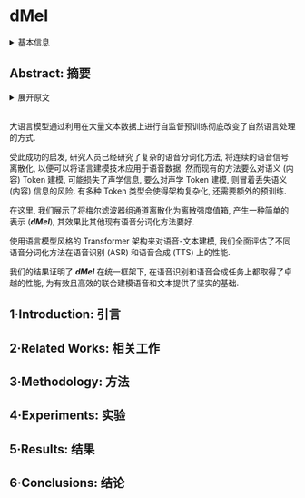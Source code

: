 # dMel

<details>
<summary>基本信息</summary>

- 标题: "dMel: Speech Tokenization made Simple"
- 作者:
  - 01 He Bai,
  - 02 Tatiana Likhomanenko,
  - 03 Ruixiang Zhang,
  - 04 Zijin Gu,
  - 05 Zakaria Aldeneh,
  - 06 Navdeep Jaitly
- 链接:
  - [ArXiv](https://arxiv.org/abs/2407.15835)
  - [Publication]
  - [Github]
  - [Demo]
- 文件:
  - [ArXiv](_PDF/2407.15835v2__dMel__Speech_Tokenization_Made_Simple.pdf)
  - [Publication] #TODO

</details>

## Abstract: 摘要

<details>
<summary>展开原文</summary>

Large language models have revolutionized natural language processing by leveraging self-supervised pretraining on vast textual data.
Inspired by this success, researchers have investigated complicated speech tokenization methods to discretize continuous speech signals so that language modeling techniques can be applied to speech data.
However, existing approaches either model semantic (content) tokens, potentially losing acoustic information, or model acoustic tokens, risking the loss of semantic (content) information.
Having multiple token types also complicates the architecture and requires additional pretraining.
Here we show that discretizing mel-filterbank channels into discrete intensity bins produces a simple representation (***dMel***), that performs better than other existing speech tokenization methods.
Using an LM-style transformer architecture for speech-text modeling, we comprehensively evaluate different speech tokenization methods on speech recognition (ASR) and speech synthesis (TTS).
Our results demonstrate the effectiveness of ***dMel*** in achieving high performance on both tasks within a unified framework, paving the way for efficient and effective joint modeling of speech and text.

</details>
<br>

大语言模型通过利用在大量文本数据上进行自监督预训练彻底改变了自然语言处理的方式.

受此成功的启发, 研究人员已经研究了复杂的语音分词化方法, 将连续的语音信号离散化, 以便可以将语言建模技术应用于语音数据.
然而现有的方法要么对语义 (内容) Token 建模, 可能损失了声学信息, 要么对声学 Token 建模, 则冒着丢失语义 (内容) 信息的风险.
有多种 Token 类型会使得架构复杂化, 还需要额外的预训练.

在这里, 我们展示了将梅尔滤波器组通道离散化为离散强度值箱, 产生一种简单的表示 (***dMel***), 其效果比其他现有语音分词化方法要好.

使用语言模型风格的 Transformer 架构来对语音-文本建模, 我们全面评估了不同语音分词化方法在语音识别 (ASR) 和语音合成 (TTS) 上的性能.

我们的结果证明了 ***dMel*** 在统一框架下, 在语音识别和语音合成任务上都取得了卓越的性能, 为有效且高效的联合建模语音和文本提供了坚实的基础.

## 1·Introduction: 引言

## 2·Related Works: 相关工作

## 3·Methodology: 方法

## 4·Experiments: 实验

## 5·Results: 结果

## 6·Conclusions: 结论